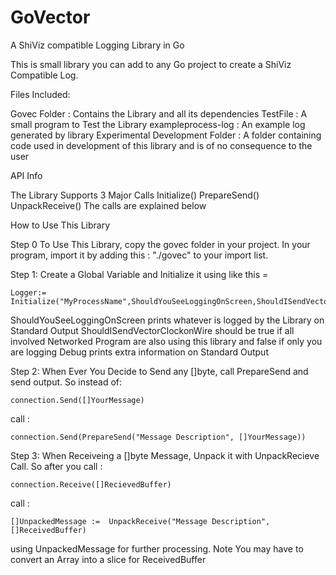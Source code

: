 GoVector
========

A ShiViz compatible Logging Library in Go

This is small library you can add to any Go project to create a ShiViz Compatible Log. 

Files Included:

Govec Folder : Contains the Library and all its dependencies 
TestFile : A small program to Test the Library 
exampleprocess-log : An example log generated by library
Experimental Development Folder : A folder containing code used in development of this library and is of no consequence to the user

API Info

The Library Supports 3 Major Calls
Initialize()
PrepareSend()
UnpackReceive()
The calls are explained below

How to Use This Library

Step 0
To Use This Library, copy the govec folder in your project. In your program, import it by adding this :
	"./govec"
to your import list.
	
Step 1:
Create a Global Variable and Initialize it using like this = 

	Logger:= Initialize("MyProcessName",ShouldYouSeeLoggingOnScreen,ShouldISendVectorClockonWire,Debug)
	
ShouldYouSeeLoggingOnScreen prints whatever is logged by the Library on Standard Output
ShouldISendVectorClockonWire should be true if all involved Networked Program are also using this library and false if
only you are logging 
Debug prints extra information on Standard Output
	
Step 2:
When Ever You Decide to Send any []byte, call PrepareSend and send output. 
So instead of:

	connection.Send([]YourMessage)
call :

	connection.Send(PrepareSend("Message Description", []YourMessage))

Step 3:
When Receiveing a []byte Message, Unpack it with UnpackRecieve Call. 
So after you call :

	connection.Receive([]RecievedBuffer)
call :
	
	[]UnpackedMessage :=  UnpackReceive("Message Description", []ReceivedBuffer)
using UnpackedMessage for further processing. Note You may have to convert an Array into a slice for ReceivedBuffer
	
	
